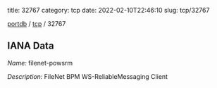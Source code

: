 title: 32767
category: tcp
date: 2022-02-10T22:46:10
slug: tcp/32767

[portdb](/) / [tcp](/category/tcp.html) / 32767


## IANA Data

_Name:_ filenet-powsrm

_Description:_ FileNet BPM WS-ReliableMessaging Client

